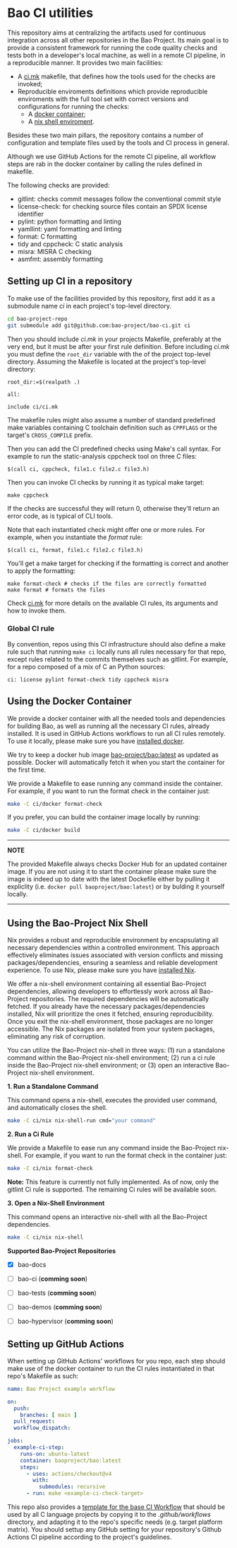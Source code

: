 # Bao CI utilities

This repository aims at centralizing the artifacts used for continuous
integration across all other repositories in the Bao Project. Its main goal is
to provide a consistent framework for running the code quality checks and tests
both in a developer's local machine, as well in a remote CI pipeline, in a
reproducible manner. It provides two main facilities:

- A [ci.mk](ci.mk) makefile, that defines how the tools used for the checks are
  invoked;
- Reproducible enviroments definitions which provide reproducible enviroments 
    with the full tool set with correct versions and configurations
    for running the checks:
    - A [docker container](docker/Dockerfile);
    - A [nix shell enviroment](nix/shell.nix).

Besides these two main pillars, the repository contains a number of configuration
and template files used by the tools and CI process in general.

Although we use GitHub Actions for the remote CI pipeline, all workflow steps
are rab in the docker container by calling the rules defined in makefile.

The following checks are provided:

- gitlint: checks commit messages follow the conventional commit style
- license-check: for checking source files contain an SPDX license identifier 
- pylint: python formatting and linting
- yamllint: yaml formatting and linting
- format: C formatting
- tidy and cppcheck: C static analysis
- misra: MISRA C checking
- asmfmt: assembly formatting

## Setting up CI in a repository

To make use of the facilities provided by this repository, first add it as a
submodule name *ci* in each project's top-level directory.

```bash
cd bao-project-repo
git submodule add git@github.com:bao-project/bao-ci.git ci
```

Then you should include *ci.mk* in your projects Makefile, preferably at the
very end, but it must be after your first rule definition. Before including
*ci.mk* you must define the `root_dir` variable with the of the project
top-level directory. Assuming the Makefile is located at the project's top-level
directory:

```make
root_dir:=$(realpath .)

all:

include ci/ci.mk
```

The makefile rules might also assume a number of standard predefined make
variables containing C toolchain definition such as `CPPFLAGS` or the target's
`CROSS_COMPILE` prefix.

Then you can add the CI predefined checks using Make's call syntax. For example
to run the static-analysis cppcheck tool on three C files:

```
$(call ci, cppcheck, file1.c file2.c file3.h)
```

Then you can invoke CI checks by running it as typical make target:

```
make cppcheck
```

If the checks are successful they will return 0, otherwise they'll return an
error code, as is typical of CLI tools.

Note that each instantiated check might offer one or more rules. For example,
when you instantiate the *format* rule:

```
$(call ci, format, file1.c file2.c file3.h)
```

You'll get a make target for checking if the formatting is correct and another
to apply the formatting:

```
make format-check # checks if the files are correctly formatted
make format # formats the files
```

Check [ci.mk](ci.mk) for more details on the available CI rules, its arguments
and how to invoke them.

### Global CI rule

By convention, repos using this CI infrastructure should also define a make
rule such that running `make ci` locally runs all rules necessary for that
repo, except rules related to the commits themselves such as gitlint.
For example, for a repo composed of a mix of C an Python sources:

```
ci: license pylint format-check tidy cppcheck misra
```

## Using the Docker Container

We provide a docker container with all the needed tools and dependencies for
building Bao, as well as running all the necessary CI rules, already installed.
It is used in GitHub Actions workflows to run all CI rules remotely. To use it
locally, please make sure you have [installed
docker](https://docs.docker.com/engine/install/).

We try to keep a docker hub image
[bao-project/bao:latest](https://hub.docker.com/repository/docker/baoproject/bao)
as updated as possible. Docker will automatically fetch it when you start the
container for the first time.

We provide a Makefile to ease running any command inside the container. For
example, if you want to run the format check in the container just:

```bash
make -C ci/docker format-check
```

If you prefer, you can build the container image locally by running:

```bash
make -C ci/docker build
```
---

**NOTE**

The provided Makefile always checks Docker Hub for an updated container
image. If you are not using it to start the container please make sure the
image is indeed up to date with the latest Dockefile either by pulling it
expliclity (i.e. `docker pull baoproject/bao:latest`) or by bulding it yourself
locally.

---

## Using the Bao-Project Nix Shell

Nix provides a robust and reproducible environment by encapsulating all
necessary dependencies within a controlled environment. This approach
effectively eliminates issues associated with version conflicts and missing 
packages/dependencies, ensuring a seamless and reliable development experience. 
To use Nix, please make sure you have 
[installed Nix]( https://nixos.org/download.html).

We offer a nix-shell environment containing all essential Bao-Project
dependencies, allowing developers to effortlessly work across all Bao-Project
repositories. The required dependencies will be automatically fetched. If you
already have the necessary packages/dependencies installed, Nix will prioritize 
the ones it fetched, ensuring reproducibility. Once you exit the nix-shell
environment, those packages are no longer accessible. The Nix packages are
isolated from your system packages, eliminating any risk of corruption.

You can utilize the Bao-Project nix-shell in three ways: (1) run a standalone
command within the Bao-Project nix-shell environment; (2) run a ci rule inside
the Bao-Project nix-shell environment; or (3) open an interactive Bao-Project
nix-shell environment.

**1. Run a Standalone Command**

This command opens a nix-shell, executes the provided user command, and
automatically closes the shell.

```bash
make -C ci/nix nix-shell-run cmd="your command"
```

**2. Run a Ci Rule**

We provide a Makefile to ease run any command inside the Bao-Project nix-shell. 
For example, if you want to run the format check in the container just:

```bash
make -C ci/nix format-check
```

**Note:** This feature is currently not fully implemented. As of now, only the
gitlint Ci rule is supported. The remaining Ci rules will be available soon.

**3. Open a Nix-Shell Environment**

This command opens an interactive nix-shell with all the Bao-Project
 dependencies.

```bash
make -C ci/nix nix-shell
```

**Supported Bao-Project Repositories**

- [x] bao-docs
- [ ] bao-ci (**comming soon**)
- [ ] bao-tests (**comming soon**)
- [ ] bao-demos (**comming soon**)
- [ ] bao-hypervisor (**comming soon**)


## Setting up GitHub Actions

When setting up GitHub Actions' workflows for you repo, each step should make
use of the docker container to run the CI rules instantiated in that repo's
Makefile as such:

```yaml
name: Bao Project example workflow

on:
  push:
    branches: [ main ]
  pull_request:
  workflow_dispatch:

jobs:
  example-ci-step:
    runs-on: ubuntu-latest
    container: baoproject/bao:latest
    steps:
      - uses: actions/checkout@v4
        with:
          submodules: recursive
      - run: make <example-ci-check-target>
```

This repo also provides a [template for the base CI
Workflow](.github/workflows/templates/base.yml) that should be used by all C
language projects by copying it to the *.github/workflows* directory, and
adapting it to the repo's specific needs (e.g. target platform matrix). You
should settup any GitHub setting for your repository's Github Actions CI
pipeline according to the project's guidelines.
